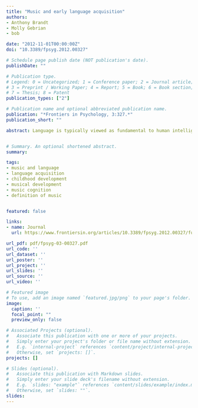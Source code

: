 ```yaml
---
title: "Music and early language acquisition"
authors:
- Anthony Brandt
- Molly Gebrian
- bob

date: "2012-11-01T00:00:00Z"
doi: "10.3389/fpsyg.2012.00327"

# Schedule page publish date (NOT publication's date).
publishDate: ""

# Publication type.
# Legend: 0 = Uncategorized; 1 = Conference paper; 2 = Journal article;
# 3 = Preprint / Working Paper; 4 = Report; 5 = Book; 6 = Book section;
# 7 = Thesis; 8 = Patent
publication_types: ["2"]

# Publication name and optional abbreviated publication name.
publication: "*Frontiers in Psychology, 3:327.*"
publication_short: ""

abstract: Language is typically viewed as fundamental to human intelligence. Music, while recognized as a human universal, is often treated as an ancillary ability – one dependent on or derivative of language. In contrast, we argue that it is more productive from a developmental perspective to describe spoken language as a special type of music. A review of existing studies presents a compelling case that musical hearing and ability is essential to language acquisition. In addition, we challenge the prevailing view that music cognition matures more slowly than language and is more difficult; instead, we argue that music learning matches the speed and effort of language acquisition. We conclude that music merits a central place in our understanding of human development.


# Summary. An optional shortened abstract.
summary:

tags:
- music and language
- language acquisition
- childhood development
- musical development
- music cognition
- definition of music


featured: false

links:
- name: Journal
  url: https://www.frontiersin.org/articles/10.3389/fpsyg.2012.00327/full

url_pdf: pdf/fpsyg-03-00327.pdf
url_code: ''
url_dataset: ''
url_poster: ''
url_project: ''
url_slides: ''
url_source: ''
url_video: ''

# Featured image
# To use, add an image named `featured.jpg/png` to your page's folder. 
image:
  caption: ''
  focal_point: ""
  preview_only: false

# Associated Projects (optional).
#   Associate this publication with one or more of your projects.
#   Simply enter your project's folder or file name without extension.
#   E.g. `internal-project` references `content/project/internal-project/index.md`.
#   Otherwise, set `projects: []`.
projects: []

# Slides (optional).
#   Associate this publication with Markdown slides.
#   Simply enter your slide deck's filename without extension.
#   E.g. `slides: "example"` references `content/slides/example/index.md`.
#   Otherwise, set `slides: ""`.
slides:
---
```


